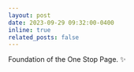 ```yaml
---
layout: post
date: 2023-09-29 09:32:00-0400
inline: true
related_posts: false
---
```


Foundation of the One Stop Page. :sparkles: 
